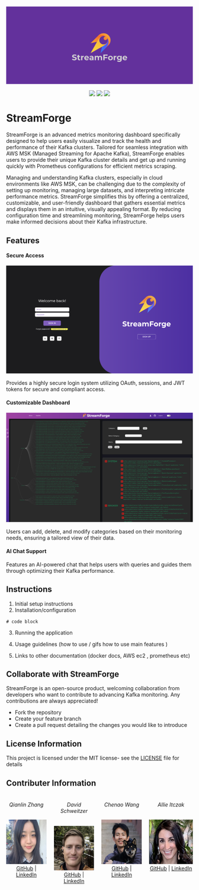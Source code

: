 ![Image](src/assets/StreamForgeBanner.png)

<div align ='center'>
<img src = "https://img.shields.io/badge/Amazon_AWS-FF9900?style=for-the-badge&logo=amazonaws&logoColor=white" />
<img src =" https://img.shields.io/badge/MongoDB-4EA94B?style=for-the-badge&logo=mongodb&logoColor=white">
<img src="https://img.shields.io/badge/elastic%20cloud-005571?style=for-the-badge&logo=elasticcloud&logoColor=white">

</div>

# StreamForge

StreamForge is an advanced metrics monitoring dashboard specifically designed to help users easily visualize and track the health and performance of their Kafka clusters. Tailored for seamless integration with AWS MSK (Managed Streaming for Apache Kafka), StreamForge enables users to provide their unique Kafka cluster details and get up and running quickly with Prometheus configurations for efficient metrics scraping.

Managing and understanding Kafka clusters, especially in cloud environments like AWS MSK, can be challenging due to the complexity of setting up monitoring, managing large datasets, and interpreting intricate performance metrics. StreamForge simplifies this by offering a centralized, customizable, and user-friendly dashboard that gathers essential metrics and displays them in an intuitive, visually appealing format. By reducing configuration time and streamlining monitoring, StreamForge helps users make informed decisions about their Kafka infrastructure.

## Features


#### Secure Access 


![OauthSignIn image](src/assets/signinPage.png)

Provides a highly secure login system utilizing OAuth, sessions, and JWT tokens for secure and compliant access.

<!-- #### Easy AWS MSK and Prometheus Integration -->




<!-- Offers streamlined configuration for connecting Kafka clusters, with guidance for setting up Prometheus to automatically scrape and process metrics. -->

#### Customizable Dashboard

![image](src/assets/QueryTree.png)

 Users can add, delete, and modify categories based on their monitoring needs, ensuring a tailored view of their data.


#### AI Chat Support

Features an AI-powered chat that helps users with queries and guides them through optimizing their Kafka performance.


## Instructions

1. Initial setup instructions
2. Installation/configuration
```
# code block

```
3. Running the application 

4. Usage guidelines (how to use / gifs how to use main features )

5. Links to other documentation (docker docs, AWS ec2 , prometheus etc)


## Collaborate with StreamForge

StreamForge is an open-source product, welcoming collaboration from developers who want to contribute to advancing Kafka monitoring. Any contributions are always appreciated!

* Fork the repository
* Create your feature branch
* Create a pull request detailing the changes you would like to introduce





## License Information

This project is licensed under the MIT license- see the [LICENSE](./LICENSE) file for details

## Contributer Information


<div align="center" style="display: flex; justify-content: center; gap: 20px;">
<div align="center">
    <h6>Qianlin Zhang</h6>
    <img src="src/assets/qianlin-hs.jpg" alt="Qianlin Zhang Headshot" width="120" height="120"/><br>
    <a href="https://github.com/QianQian1997">GitHub</a> |
    <a href="https://www.linkedin.com/in/qianlin-zhang-381972191/">LinkedIn</a>
</div>
<div align="center">
    <h6>David Schweitzer</h6>
    <img src="src/assets/david-hs.png" alt="David Headshot" width="120" height="120"/><br>
    <a href="https://github.com/DSchweitzer314">GitHub</a> |
    <a href="https://www.linkedin.com/in/david-schweitzer-b34768333/">LinkedIn</a>
</div>
<div align="center">
    <h6>Chenao Wang</h6>
    <img src="src/assets/chenao-hs.jpeg" alt="Chenao Headshot" width="120" height="120"/><br>
    <a href="https://github.com/chenaowang-debug">GitHub</a> |
    <a href="https://www.linkedin.com/in/chenao-wang-ab3b84ab/">LinkedIn</a>
</div>
<div align="center">
    <h6>Allie Itczak</h6>
    <img src="src/assets/allie-hs.png" alt="Allie Headshot" width="130" height="120"/><br>
    <a href="https://github.com/aitczak">GitHub</a> |
    <a href="https://www.linkedin.com/in/allieitczak/">LinkedIn</a>
</div>
</div>
